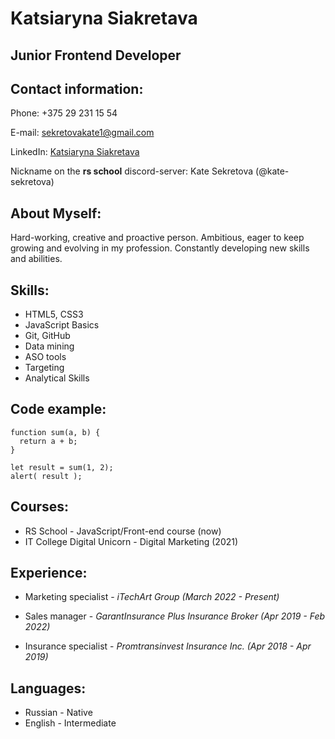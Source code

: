 # Katsiaryna Siakretava

## Junior Frontend Developer

## Contact information:

Phone: +375 29 231 15 54

E-mail: sekretovakate1@gmail.com

LinkedIn: [Katsiaryna Siakretava](https://www.linkedin.com/in/katsiaryna-siakretava-a54869208/)

Nickname on the **rs school** discord-server: Kate Sekretova (@kate-sekretova)

## About Myself:
Hard-working, creative and proactive person. Ambitious, eager to keep growing and evolving in my profession. Constantly developing new skills and abilities.

## Skills:
- HTML5, CSS3
- JavaScript Basics
- Git, GitHub
- Data mining
- ASO tools
- Targeting
- Analytical Skills

## Code example:
``` 
function sum(a, b) {
  return a + b;
}

let result = sum(1, 2);
alert( result );
```

 
## Courses:
- RS School - JavaScript/Front-end course (now)
- IT College Digital Unicorn - Digital Marketing (2021) 

## Experience:
- Marketing specialist - *iTechArt Group (March 2022 - Present)*
 
- Sales manager - *GarantInsurance Plus Insurance Broker (Apr 2019 - Feb 2022)*
 
- Insurance specialist - *Promtransinvest Insurance Inc. (Apr 2018 - Apr 2019)*


## Languages:
- Russian - Native
- English - Intermediate



